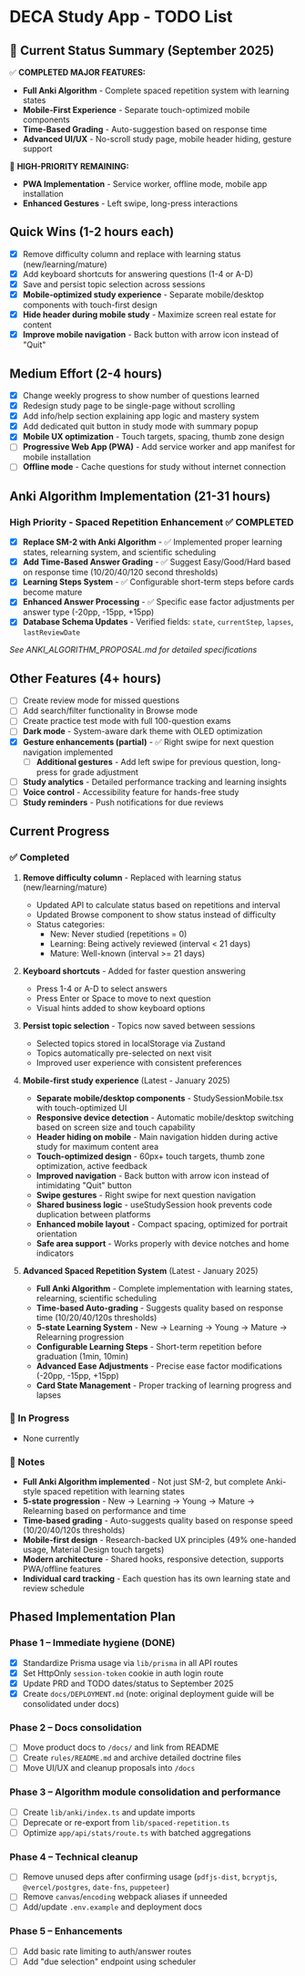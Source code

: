 # DECA Study App - TODO List

## 🎯 **Current Status Summary (September 2025)**
✅ **COMPLETED MAJOR FEATURES:**
- **Full Anki Algorithm** - Complete spaced repetition system with learning states
- **Mobile-First Experience** - Separate touch-optimized mobile components
- **Time-Based Grading** - Auto-suggestion based on response time
- **Advanced UI/UX** - No-scroll study page, mobile header hiding, gesture support

🔄 **HIGH-PRIORITY REMAINING:**
- **PWA Implementation** - Service worker, offline mode, mobile app installation
- **Enhanced Gestures** - Left swipe, long-press interactions

## Quick Wins (1-2 hours each)
- [x] Remove difficulty column and replace with learning status (new/learning/mature)
- [x] Add keyboard shortcuts for answering questions (1-4 or A-D)
- [x] Save and persist topic selection across sessions
- [x] **Mobile-optimized study experience** - Separate mobile/desktop components with touch-first design
- [x] **Hide header during mobile study** - Maximize screen real estate for content
- [x] **Improve mobile navigation** - Back button with arrow icon instead of "Quit"

## Medium Effort (2-4 hours)
- [x] Change weekly progress to show number of questions learned
- [x] Redesign study page to be single-page without scrolling
- [x] Add info/help section explaining app logic and mastery system
- [x] Add dedicated quit button in study mode with summary popup
- [x] **Mobile UX optimization** - Touch targets, spacing, thumb zone design
- [ ] **Progressive Web App (PWA)** - Add service worker and app manifest for mobile installation
- [ ] **Offline mode** - Cache questions for study without internet connection

## Anki Algorithm Implementation (21-31 hours)

### High Priority - Spaced Repetition Enhancement ✅ COMPLETED
- [x] **Replace SM-2 with Anki Algorithm** - ✅ Implemented proper learning states, relearning system, and scientific scheduling
- [x] **Add Time-Based Answer Grading** - ✅ Suggest Easy/Good/Hard based on response time (10/20/40/120 second thresholds)
- [x] **Learning Steps System** - ✅ Configurable short-term steps before cards become mature
- [x] **Enhanced Answer Processing** - ✅ Specific ease factor adjustments per answer type (-20pp, -15pp, +15pp)
- [x] **Database Schema Updates** - Verified fields: `state`, `currentStep`, `lapses`, `lastReviewDate`

*See ANKI_ALGORITHM_PROPOSAL.md for detailed specifications*

## Other Features (4+ hours)
- [ ] Create review mode for missed questions
- [ ] Add search/filter functionality in Browse mode
- [ ] Create practice test mode with full 100-question exams
- [ ] **Dark mode** - System-aware dark theme with OLED optimization
- [x] **Gesture enhancements (partial)** - ✅ Right swipe for next question navigation implemented
  - [ ] **Additional gestures** - Add left swipe for previous question, long-press for grade adjustment
- [ ] **Study analytics** - Detailed performance tracking and learning insights
- [ ] **Voice control** - Accessibility feature for hands-free study
- [ ] **Study reminders** - Push notifications for due reviews

## Current Progress

### ✅ Completed
1. **Remove difficulty column** - Replaced with learning status (new/learning/mature)
   - Updated API to calculate status based on repetitions and interval
   - Updated Browse component to show status instead of difficulty
   - Status categories:
     - New: Never studied (repetitions = 0)
     - Learning: Being actively reviewed (interval < 21 days)
     - Mature: Well-known (interval >= 21 days)

2. **Keyboard shortcuts** - Added for faster question answering
   - Press 1-4 or A-D to select answers
   - Press Enter or Space to move to next question
   - Visual hints added to show keyboard options

3. **Persist topic selection** - Topics now saved between sessions
   - Selected topics stored in localStorage via Zustand
   - Topics automatically pre-selected on next visit
   - Improved user experience with consistent preferences

4. **Mobile-first study experience** (Latest - January 2025)
   - **Separate mobile/desktop components** - StudySessionMobile.tsx with touch-optimized UI
   - **Responsive device detection** - Automatic mobile/desktop switching based on screen size and touch capability
   - **Header hiding on mobile** - Main navigation hidden during active study for maximum content area
   - **Touch-optimized design** - 60px+ touch targets, thumb zone optimization, active feedback
   - **Improved navigation** - Back button with arrow icon instead of intimidating "Quit" button
   - **Swipe gestures** - Right swipe for next question navigation
   - **Shared business logic** - useStudySession hook prevents code duplication between platforms
   - **Enhanced mobile layout** - Compact spacing, optimized for portrait orientation
   - **Safe area support** - Works properly with device notches and home indicators

5. **Advanced Spaced Repetition System** (Latest - January 2025)
   - **Full Anki Algorithm** - Complete implementation with learning states, relearning, scientific scheduling
   - **Time-based Auto-grading** - Suggests quality based on response time (10/20/40/120s thresholds)
   - **5-state Learning System** - New → Learning → Young → Mature → Relearning progression
   - **Configurable Learning Steps** - Short-term repetition before graduation (1min, 10min)
   - **Advanced Ease Adjustments** - Precise ease factor modifications (-20pp, -15pp, +15pp)
   - **Card State Management** - Proper tracking of learning progress and lapses

### 🚧 In Progress
- None currently

### 📝 Notes
- **Full Anki Algorithm implemented** - Not just SM-2, but complete Anki-style spaced repetition with learning states
- **5-state progression** - New → Learning → Young → Mature → Relearning based on performance and time
- **Time-based grading** - Auto-suggests quality based on response speed (10/20/40/120s thresholds)
- **Mobile-first design** - Research-backed UX principles (49% one-handed usage, Material Design touch targets)
- **Modern architecture** - Shared hooks, responsive detection, supports PWA/offline features
- **Individual card tracking** - Each question has its own learning state and review schedule

## Phased Implementation Plan

### Phase 1 – Immediate hygiene (DONE)
- [x] Standardize Prisma usage via `lib/prisma` in all API routes
- [x] Set HttpOnly `session-token` cookie in auth login route
- [x] Update PRD and TODO dates/status to September 2025
- [x] Create `docs/DEPLOYMENT.md` (note: original deployment guide will be consolidated under docs)

### Phase 2 – Docs consolidation
- [ ] Move product docs to `/docs/` and link from README
- [ ] Create `rules/README.md` and archive detailed doctrine files
- [ ] Move UI/UX and cleanup proposals into `/docs`

### Phase 3 – Algorithm module consolidation and performance
- [ ] Create `lib/anki/index.ts` and update imports
- [ ] Deprecate or re-export from `lib/spaced-repetition.ts`
- [ ] Optimize `app/api/stats/route.ts` with batched aggregations

### Phase 4 – Technical cleanup
- [ ] Remove unused deps after confirming usage (`pdfjs-dist`, `bcryptjs`, `@vercel/postgres`, `date-fns`, `puppeteer`)
- [ ] Remove `canvas`/`encoding` webpack aliases if unneeded
- [ ] Add/update `.env.example` and deployment docs

### Phase 5 – Enhancements
- [ ] Add basic rate limiting to auth/answer routes
- [ ] Add "due selection" endpoint using scheduler